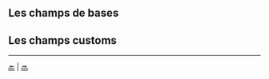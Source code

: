 ## Les champs de bases

## Les champs customs




---

[:back:](analyse-template.md) | [:soon:](template-custom.md)

